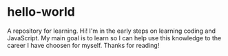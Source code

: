 # hello-world
A repository for learning.
Hi! I'm in the early steps on learning coding and JavaScript.
My main goal is to learn so I can help use this knowledge to the career I have choosen for myself. 
Thanks for reading!
